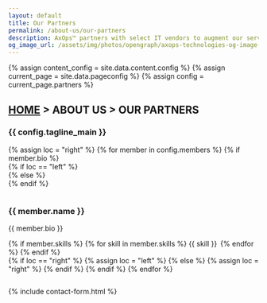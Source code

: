 ```yaml
---
layout: default
title: Our Partners
permalink: /about-us/our-partners
description: AxOps™ partners with select IT vendors to augment our services.
og_image_url: /assets/img/photos/opengraph/axops-technologies-og-image-v1.jpg
---
```

{% assign content_config = site.data.content.config %}
{% assign current_page = site.data.pageconfig %}
{% assign config = current_page.partners %}

  <div class="content-wrapper">
    <!-- .content-wrapper -->
    <section class="wrapper bg-light wrapper-border">
      <div class="container py-14 py-md-16 align-items-center">
        <div class="row mb-3">
            <div class="col-md-10 col-lg-12 col-xl-10 col-xxl-9 mx-auto text-center" data-cues="slideInDown" data-group="page-title" data-delay="50">
                <h2 class="fs-15 text-uppercase text-muted mb-3"><a href="{{ site.url }}">HOME</a> > ABOUT US > OUR PARTNERS</h2>
                <h3 class="display-4 mb-7 px-lg-19 px-xl-18">{{ config.tagline_main }}</h3>
            </div>
            <!--/column -->
        </div>
        <!--/.row -->
        {% assign loc = "right" %}
        {% for member in config.members %}
        {% if member.bio %}
        <div class="card" style="margin-bottom: 2em;">
          <a name="{{ member.slug }}" style="visibility: hidden;"></a>
          <div class="row card-body gx-lg-8 gx-xl-12 gy-10 mb-4 mb-md-4 align-items-center" data-cues="slideInDown" data-group="page-title" data-delay="10">
            {% if loc == "left" %}
            <div class="col-lg-4 order-lg-2 position-relative">
            {% else %}
            <div class="col-lg-4 position-relative">
            {% endif %}
              <figure class="rounded mb-0"><img class="img-fluid" style="max-width: 400px; max-height: 400px;" src="{{ member.image_src }}" srcset="{{ member.image_src }}" alt=""></figure>
            </div>
            <!--/column -->
            <div class="col-lg-8">
              <h3 class="display-5 mb-4">{{ member.name }}</h3>
              <p class="mb-5" align="justify">{{ member.bio }}</p>
              {% if member.skills %}
              {% for skill in member.skills %}
                <span class="btn btn-soft-blue btn-sm rounded" style="margin-bottom: 0.5em; margin-right: 0.2em;">{{ skill }}</span>
              {% endfor %}
              {% endif %}
            </div>
            <!--/column -->
          </div>
        </div><!-- <hr /> -->
        <!--/.row -->
        {% if loc == "right" %}
          {% assign loc = "left" %}
        {% else %}
          {% assign loc = "right" %}
        {% endif %}
        {% endif %}
        {% endfor %}
      </div>
      <!-- /.container -->
    </section>
    <!-- /section -->
    {% include contact-form.html %}
  </div>
  <!-- /.content-wrapper -->